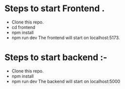 # Steps to start Frontend .
- Clone this repo.
- cd frontend
- npm install
- npm run dev
The frontend will start on localhost:5173.

# Steps to start backend :-
- Clone this repo.
- npm install
- npm run dev
The backend will start on localhost:5000
